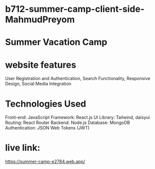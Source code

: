 # b712-summer-camp-client-side-MahmudPreyom
# Summer Vacation Camp

# website features
User Registration and Authentication,
Search Functionality,
Responsive Design,
Social Media Integration

# Technologies Used

Front-end: JavaScript
Framework: React.js
UI Library: Tailwind, daisyui 
Routing: React Router
Backend: Node.js
Database: MongoDB
Authentication: JSON Web Tokens (JWT)

# live link:
https://summer-camp-e2784.web.app/